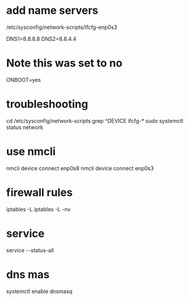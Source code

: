 # add name servers

/etc/sysconfig/network-scripts/ifcfg-enp0s3

DNS1=8.8.8.8
DNS2=8.8.4.4
# Note this was set to no
ONBOOT=yes  

# troubleshooting

cd /etc/sysconfig/network-scripts
grep ^DEVICE ifcfg-*
sudo systemctl status network

# use nmcli 

nmcli device connect enp0s8
nmcli device connect enp0s3

# firewall rules

 iptables -L
 iptables -L -nv
# service
 service --status-all


 # dns mas
 systemctl enable dnsmasq